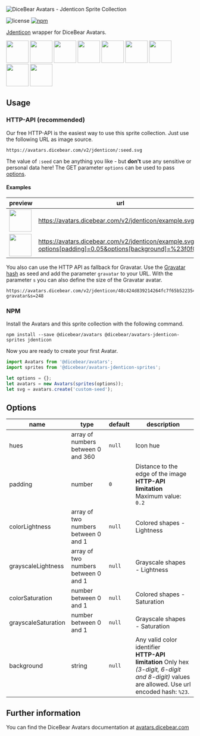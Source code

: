 ![DiceBear Avatars - Jdenticon Sprite Collection](https://raw.githubusercontent.com/DiceBear/avatars/master/packages/avatars-jdenticon-sprites/banner.svg?sanitize=true)

![license](https://img.shields.io/npm/l/@dicebear/avatars-jdenticon-sprites.svg?style=flat-square)
[![npm](https://img.shields.io/npm/v/@dicebear/avatars-jdenticon-sprites.svg?style=flat-square)](https://www.npmjs.com/package/@dicebear/avatars-jdenticon-sprites)

[Jdenticon](https://github.com/dmester/jdenticon) wrapper for DiceBear Avatars.

<p>
    <img src="https://avatars.dicebear.com/v2/jdenticon/1.svg" width="60" />
    <img src="https://avatars.dicebear.com/v2/jdenticon/2.svg" width="60" />
    <img src="https://avatars.dicebear.com/v2/jdenticon/3.svg" width="60" />
    <img src="https://avatars.dicebear.com/v2/jdenticon/4.svg" width="60" />
    <img src="https://avatars.dicebear.com/v2/jdenticon/5.svg" width="60" />
    <img src="https://avatars.dicebear.com/v2/jdenticon/6.svg" width="60" />
    <img src="https://avatars.dicebear.com/v2/jdenticon/7.svg" width="60" />
    <img src="https://avatars.dicebear.com/v2/jdenticon/8.svg" width="60" />
    <img src="https://avatars.dicebear.com/v2/jdenticon/9.svg" width="60" />
</p>

## Usage

### HTTP-API (recommended)

Our free HTTP-API is the easiest way to use this sprite collection. Just use the following URL as image source.

    https://avatars.dicebear.com/v2/jdenticon/:seed.svg

The value of `:seed` can be anything you like - but **don't** use any sensitive or personal data here! The GET parameter
`options` can be used to pass [options](#options).

#### Examples

| preview                                                                                                                            | url                                                                                                       |
| ---------------------------------------------------------------------------------------------------------------------------------- | --------------------------------------------------------------------------------------------------------- |
| <img src="https://avatars.dicebear.com/v2/jdenticon/example.svg" width="60" />                                                     | https://avatars.dicebear.com/v2/jdenticon/example.svg                                                     |
| <img src="https://avatars.dicebear.com/v2/jdenticon/example.svg?options[padding]=0.05&options[background]=%23f0f0f0" width="60" /> | https://avatars.dicebear.com/v2/jdenticon/example.svg?options[padding]=0.05&options[background]=%23f0f0f0 |

You also can use the HTTP API as fallback for Gravatar. Use the [Gravatar hash](https://en.gravatar.com/site/implement/hash/) as seed
and add the parameter `gravatar` to your URL. With the parameter `s` you can also define the size of the Gravatar avatar.

    https://avatars.dicebear.com/v2/jdenticon/48c424d839214264fc7f65b52235467c.svg?gravatar&s=248

### NPM

Install the Avatars and this sprite collection with the following command.

    npm install --save @dicebear/avatars @dicebear/avatars-jdenticon-sprites jdenticon

Now you are ready to create your first Avatar.

```js
import Avatars from '@dicebear/avatars';
import sprites from '@dicebear/avatars-jdenticon-sprites';

let options = {};
let avatars = new Avatars(sprites(options));
let svg = avatars.create('custom-seed');
```

## Options

| name                | type                                 | default | description                                                                                                                                       |
| ------------------- | ------------------------------------ | ------- | ------------------------------------------------------------------------------------------------------------------------------------------------- |
| hues                | array of numbers between 0 and 360   | `null`  | Icon hue                                                                                                                                          |
| padding             | number                               | `0`     | Distance to the edge of the image<br> **HTTP-API limitation** Maximum value: `0.2`                                                                |
| colorLightness      | array of two numbers between 0 and 1 | `null`  | Colored shapes - Lightness                                                                                                                        |
| grayscaleLightness  | array of two numbers between 0 and 1 | `null`  | Grayscale shapes - Lightness                                                                                                                      |
| colorSaturation     | number between 0 and 1               | `null`  | Colored shapes - Saturation                                                                                                                       |
| grayscaleSaturation | number between 0 and 1               | `null`  | Grayscale shapes - Saturation                                                                                                                     |
| background          | string                               | `null`  | Any valid color identifier<br> **HTTP-API limitation** Only hex _(3-digit, 6-digit and 8-digit)_ values are allowed. Use url encoded hash: `%23`. |

## Further information

You can find the DiceBear Avatars documentation at [avatars.dicebear.com](https://avatars.dicebear.com)
